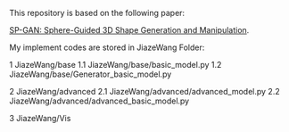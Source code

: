 This repository is based on the following paper:

[SP-GAN: Sphere-Guided 3D Shape Generation and Manipulation](https://liruihui.github.io/publication/SP-GAN/).


My implement codes are stored in JiazeWang Folder:

1 JiazeWang/base
1.1 JiazeWang/base/basic_model.py
1.2 JiazeWang/base/Generator_basic_model.py

2 JiazeWang/advanced
2.1 JiazeWang/advanced/advanced_model.py
2.2 JiazeWang/advanced/advanced_basic_model.py

3 JiazeWang/Vis
